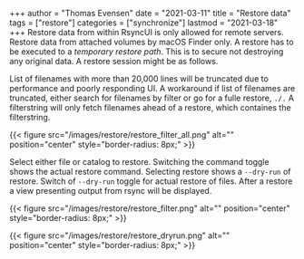 +++
author = "Thomas Evensen"
date = "2021-03-11"
title =  "Restore data"
tags = ["restore"]
categories = ["synchronize"]
lastmod = "2021-03-18"
+++
Restore data from within RsyncUI is only allowed for remote servers. Restore data from attached volumes by macOS Finder only. A restore has to be executed to a *temporary restore path*. This is to secure not destroying any original data. A restore session might be as follows.

List of filenames with more than 20,000 lines will be truncated due to performance and poorly responding UI.  A workaround if list of filenames are truncated, either search for filenames by filter or go for a fulle restore, `./.` A filterstring will only fetch filenames ahead of a restore, which containes the filterstring.

{{< figure src="/images/restore/restore_filter_all.png" alt="" position="center" style="border-radius: 8px;" >}}

Select either file or catalog to restore.  Switching the command toggle shows the actual restore command. Selecting restore shows a `--dry-run` of restore. Switch of `--dry-run` toggle for actual restore of files. After a restore a view presenting output from rsync will be displayed.

{{< figure src="/images/restore/restore_filter.png" alt="" position="center" style="border-radius: 8px;" >}}

{{< figure src="/images/restore/restore_dryrun.png" alt="" position="center" style="border-radius: 8px;" >}}
